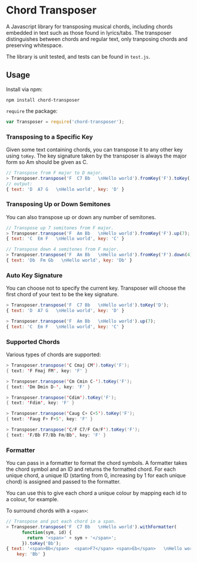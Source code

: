 Chord Transposer
========

A Javascript library for transposing musical chords, including chords embedded
in text such as those found in lyrics/tabs. The transposer distinguishes between
chords and regular text, only tranposing chords and preserving whitespace.

The library is unit tested, and tests can be found in `test.js`.

## Usage

Install via npm:

```
npm install chord-transposer
```

`require` the package:

```javascript
var Transposer = require('chord-transposer');
```

### Transposing to a Specific Key

Given some text containing chords, you can transpose it to any other key using
`toKey`. The key signature taken by the transposer is always the major form so
Am should be given as C.

```javascript
// Transpose from F major to D major.
> Transposer.transpose('F  C7 Bb   \nHello world').fromKey('F').toKey('D');
// output:
{ text: 'D  A7 G   \nHello world', key: 'D' }
```

### Transposing Up or Down Semitones

You can also transpose up or down any number of semitones.

```javascript
// Transpose up 7 semitones from F major.
> Transposer.transpose('F  Am Bb   \nHello world').fromKey('F').up(7);
{ text: 'C  Em F   \nHello world', key: 'C' }

// Transpose down 4 semitones from F major.
> Transposer.transpose('F  Am Bb   \nHello world').fromKey('F').down(4);
{ text: 'Db  Fm Gb   \nHello world', key: 'Db' }
```

### Auto Key Signature

You can choose not to specify the current key. Transposer will choose the first
chord of your text to be the key signature.

```javascript
> Transposer.transpose('F  C7 Bb   \nHello world').toKey('D');
{ text: 'D  A7 G   \nHello world', key: 'D' }

> Transposer.transpose('F  Am Bb   \nHello world').up(7);
{ text: 'C  Em F   \nHello world', key: 'C' }
```

### Supported Chords

Various types of chords are supported:

```java
> Transposer.transpose('C Cmaj CM').toKey('F');
{ text: 'F Fmaj FM', key: 'F' }

> Transposer.transpose('Cm Cmin C-').toKey('F');
{ text: 'Dm Dmin D-', key: 'F' }

> Transposer.transpose('Cdim').toKey('F');
{ text: 'Fdim', key: 'F' }

> Transposer.transpose('Caug C+ C+5').toKey('F');
{ text: 'Faug F+ F+5', key: 'F' }

> Transposer.transpose('C/F C7/F Cm/F').toKey('F');
{ text: 'F/Bb F7/Bb Fm/Bb', key: 'F' }
```

### Formatter

You can pass in a formatter to format the chord symbols. A formatter takes the
chord symbol and an ID and returns the formatted chord. For each unique chord, a
unique ID (starting from 0, increasing by 1 for each unique chord) is assigned
and passed to the formatter.

You can use this to give each chord a unique colour by mapping each id to a
colour, for example.

To surround chords with a `<span>`:

```javascript
// Transpose and put each chord in a span.
> Transposer.transpose('F  C7 Bb   \nHello world').withFormatter(
      function(sym, id) {
        return '<span>' + sym + '</span>';
      }).toKey('Bb');
{ text: '<span>Bb</span>  <span>F7</span> <span>Eb</span>   \nHello world',
	key: 'Bb' }
```
